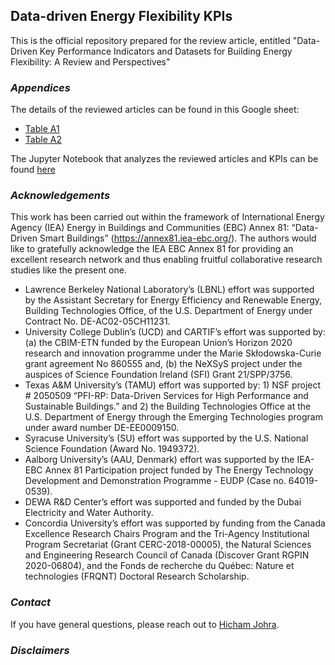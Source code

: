## Data-driven Energy Flexibility KPIs


This is the official repository prepared for the review article, entitled "Data-Driven Key Performance Indicators and Datasets for Building Energy Flexibility: A Review and Perspectives"


<!-- ### ***Overview*** -->

### ***Appendices***
The details of the reviewed articles can be found in this Google sheet:
- [Table A1](https://docs.google.com/spreadsheets/d/1BYvYF_kVScc9upolPzEZHnIsrvBP2N2_1fS-nBxO2nI/edit#gid=1335917425)
- [Table A2](https://docs.google.com/spreadsheets/d/1BYvYF_kVScc9upolPzEZHnIsrvBP2N2_1fS-nBxO2nI/edit#gid=978094966)

The Jupyter Notebook that analyzes the reviewed articles and KPIs can be found [here](https://colab.research.google.com/drive/1gbz13aGcwLCQLryAQufPZywPOp-QQmW0)


### ***Acknowledgements***

This work has been carried out within the framework of International Energy Agency (IEA) Energy in Buildings and Communities (EBC) Annex 81: “Data-Driven Smart Buildings” (https://annex81.iea-ebc.org/). The authors would like to gratefully acknowledge the IEA EBC Annex 81 for providing an excellent research network and thus enabling fruitful collaborative research studies like the present one.
- Lawrence Berkeley National Laboratory’s (LBNL) effort was supported by the Assistant Secretary for Energy Efficiency and Renewable Energy, Building Technologies Office, of the U.S. Department of Energy under Contract No. DE-AC02-05CH11231.
- University College Dublin’s (UCD) and CARTIF’s effort was supported by: (a) the CBIM-ETN funded by the European Union’s Horizon 2020 research and innovation programme under the Marie Skłodowska-Curie grant agreement No 860555 and, (b) the NeXSyS project under the auspices of Science Foundation Ireland (SFI) Grant 21/SPP/3756.
- Texas A&M University’s (TAMU) effort was supported by: 1) NSF project # 2050509 “PFI-RP: Data-Driven Services for High Performance and Sustainable Buildings.” and 2) the Building Technologies Office at the U.S. Department of Energy through the Emerging Technologies program under award number DE-EE0009150.
- Syracuse University’s (SU) effort was supported by the U.S. National Science Foundation (Award No. 1949372).
- Aalborg University’s (AAU, Denmark) effort was supported by the IEA-EBC Annex 81 Participation project funded by The Energy Technology Development and Demonstration Programme - EUDP (Case no. 64019-0539).
- DEWA R&D Center’s effort was supported and funded by the Dubai Electricity and Water Authority.
- Concordia University’s effort was supported by funding from the Canada Excellence Research Chairs Program and the Tri-Agency Institutional Program Secretariat (Grant CERC-2018-00005), the Natural Sciences and Engineering Research Council of Canada (Discover Grant RGPIN 2020-06804), and the Fonds de recherche du Québec: Nature et technologies (FRQNT) Doctoral Research Scholarship.


### ***Contact***
If you have general questions, please reach out to [Hicham Johra](mailto:hj@build.aau.dk).


### ***Disclaimers***